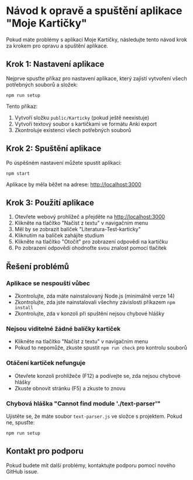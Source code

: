 # Návod k opravě a spuštění aplikace "Moje Kartičky"

Pokud máte problémy s aplikací Moje Kartičky, následujte tento návod krok za krokem pro opravu a spuštění aplikace.

## Krok 1: Nastavení aplikace

Nejprve spusťte příkaz pro nastavení aplikace, který zajistí vytvoření všech potřebných souborů a složek:

```
npm run setup
```

Tento příkaz:
1. Vytvoří složku `public/Karticky` (pokud ještě neexistuje)
2. Vytvoří textový soubor s kartičkami ve formátu Anki export
3. Zkontroluje existenci všech potřebných souborů

## Krok 2: Spuštění aplikace

Po úspěšném nastavení můžete spustit aplikaci:

```
npm start
```

Aplikace by měla běžet na adrese: [http://localhost:3000](http://localhost:3000)

## Krok 3: Použití aplikace

1. Otevřete webový prohlížeč a přejděte na [http://localhost:3000](http://localhost:3000)
2. Klikněte na tlačítko "Načíst z textu" v navigačním menu
3. Měl by se zobrazit balíček "Literatura-Test-karticky"
4. Kliknutím na balíček zahájíte studium
5. Klikněte na tlačítko "Otočit" pro zobrazení odpovědi na kartičku
6. Po zobrazení odpovědi ohodnoťte svou znalost pomocí tlačítek

## Řešení problémů

### Aplikace se nespouští vůbec

- Zkontrolujte, zda máte nainstalovaný Node.js (minimálně verze 14)
- Zkontrolujte, zda jste nainstalovali všechny závislosti příkazem `npm install`
- Zkontrolujte, zda v konzoli při spuštění nejsou chybové hlášky

### Nejsou viditelné žádné balíčky kartiček

- Klikněte na tlačítko "Načíst z textu" v navigačním menu
- Pokud to nepomůže, zkuste spustit `npm run check` pro kontrolu souborů

### Otáčení kartiček nefunguje

- Otevřete konzoli prohlížeče (F12) a podívejte se, zda nejsou chybové hlášky
- Zkuste obnovit stránku (F5) a zkuste to znovu

### Chybová hláška "Cannot find module './text-parser'"

Ujistěte se, že máte soubor `text-parser.js` ve složce s projektem. Pokud ne, spusťte:
```
npm run setup
```

## Kontakt pro podporu

Pokud budete mít další problémy, kontaktujte podporu pomocí nového GitHub issue.
